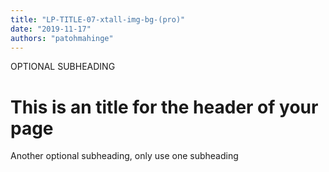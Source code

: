 ```yaml
---
title: "LP-TITLE-07-xtall-img-bg-(pro)"
date: "2019-11-17"
authors: "patohmahinge"
---
```


OPTIONAL SUBHEADING

# This is an title for the header of your page

Another optional subheading, only use one subheading
